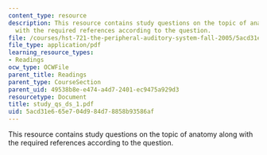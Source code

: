 ```yaml
---
content_type: resource
description: This resource contains study questions on the topic of anatomy along
  with the required references according to the question.
file: /courses/hst-721-the-peripheral-auditory-system-fall-2005/5acd31e665e704d984d78858b93586af_study_qs_ds_1.pdf
file_type: application/pdf
learning_resource_types:
- Readings
ocw_type: OCWFile
parent_title: Readings
parent_type: CourseSection
parent_uid: 49538b8e-e474-a4d7-2401-ec9475a929d3
resourcetype: Document
title: study_qs_ds_1.pdf
uid: 5acd31e6-65e7-04d9-84d7-8858b93586af
---
```

This resource contains study questions on the topic of anatomy along with the required references according to the question.

